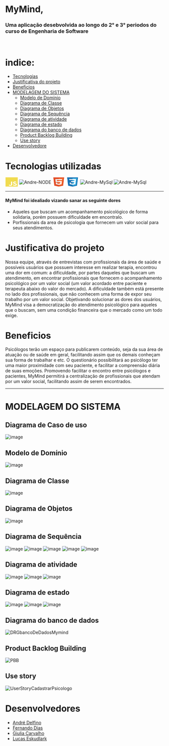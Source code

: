 # MyMind, 

### Uma aplicação desebvolvida ao longo do 2° e 3° periodos do curso de Engenharia de Software
</br>

# indice:
- [Tecnologias](#Tecnologias-utilizadas)
- [Justificativa do projeto](#Justificativa-do-projeto)
- [Beneficios](#Beneficios)
- [MODELAGEM DO SISTEMA](#MODELAGEM-DO-SISTEMA)
   * [Modelo de Domínio](#Modelo-de-Domínio)
   * [Diagrama de Classe](#Diagrama-de-Classe)
   * [Diagrama de Objetos](#Diagrama-de-Objetos)
   * [Diagrama de Sequência](#Diagrama-de-Sequência)
   * [Diagrama de atividade](#Diagrama-de-atividade)
   * [Diagrama de estado](#Diagrama-de-estado)
   * [Diagrama do banco de dados](#Diagrama-do-banco-de-dados)
   * [Product Backlog Building](#Product-Backlog-Building)
   * [Use story](#Use-story)
 - [Desenvolvedore](#Desenvolvedores)


# Tecnologias utilizadas 

<div style="display: inline-block;" >
<img align="center" alt="Andre-Js" height="30" width="40"     src="https://raw.githubusercontent.com/devicons/devicon/master/icons/javascript/javascript-plain.svg">
<img align="center" alt="Andre-NODE" height="30" width="40"  src="https://cdn.jsdelivr.net/gh/devicons/devicon/icons/nodejs/nodejs-original.svg">

<img align="center" alt="Andre-HTML" height="30" width="40"   src="https://raw.githubusercontent.com/devicons/devicon/master/icons/html5/html5-original.svg">
<img align="center" alt="Andre-CSS" height="30" width="40"    src="https://raw.githubusercontent.com/devicons/devicon/master/icons/css3/css3-original.svg">
<img align="center" alt="Andre-MySql" height="100" width="90" src="https://cdn.jsdelivr.net/gh/devicons/devicon/icons/mysql/mysql-plain-wordmark.svg">

<img align="center" alt="Andre-MySql" height="90" width="50" src="https://cdn.jsdelivr.net/gh/devicons/devicon/icons/figma/figma-original.svg">


</div>

---

#### MyMind foi idealiado vizando sanar as seguinte dores 
- Aqueles que buscam um acompanhamento psicológico de forma solidaria, porém possuem dificuldade em encontralo.
- Porfissionais da area de psicologia que fornecem um valor social para seus atendimentos.

# Justificativa do projeto

Nossa equipe, através de entrevistas com profissionais da área de saúde e possíveis usuários que possuem interesse em realizar terapia, encontrou uma dor em comum: a dificuldade, por partes daqueles que buscam um atendimento, em encontrar profissionais que fornecem o acompanhamento psicológico por um valor social (um valor acordado entre paciente e terapeuta abaixo do valor do mercado). A dificuldade também está presente no lado dos profissionais, que não conhecem uma forma de expor seu trabalho por um valor social.
Objetivando solucionar as dores dos usuários, MyMind visa a democratização do atendimento psicológico para aqueles que o buscam, sem uma condição financeira que o mercado como um todo exige.

# Beneficios 
Psicólogos terão um espaço para publicarem conteúdo, seja da sua área de atuação ou de saúde em geral, facilitando assim que os demais conheçam sua forma de trabalhar e etc.
O questionário possibilitará ao psicólogo ter uma maior proximidade com seu paciente, e facilitar a compreensão diária de suas emoções.
Promovendo facilitar o encontro entre psicólogos e pacientes, MyMind permitirá a centralização de profissionais que atendam por um valor social, facilitando assim de serem encontrados.

---

#	MODELAGEM DO SISTEMA
##	Diagrama de Caso de uso
![image](https://user-images.githubusercontent.com/65619277/180833096-e421e961-a48d-4c60-8aca-902bafa68ac3.png)

## Modelo de Domínio
![image](https://user-images.githubusercontent.com/65619277/180833269-696081b3-3370-472a-b182-36ccb61c217f.png)

##	Diagrama de Classe
![image](https://user-images.githubusercontent.com/65619277/180833394-20f366ce-19e4-4779-bcba-62e8f2ef8ed4.png)

## Diagrama de Objetos
![image](https://user-images.githubusercontent.com/65619277/180833462-5b6c3c04-d50d-40d6-8f49-524385b09c96.png)

##	Diagrama de Sequência
![image](https://user-images.githubusercontent.com/65619277/180833523-5c9ba5a2-d614-44df-996d-62052f4935ca.png)
![image](https://user-images.githubusercontent.com/65619277/180833539-eb92dce8-286b-409b-bd4c-4952cb18be59.png)
![image](https://user-images.githubusercontent.com/65619277/180833563-0abf6a8a-4c38-44a2-b635-7fdf6ac61abc.png)
![image](https://user-images.githubusercontent.com/65619277/180833634-5d3fb869-def5-462d-a230-9687d9aaa63b.png)
![image](https://user-images.githubusercontent.com/65619277/180833646-510c9998-547f-4404-a377-0d56ef664e23.png)

## Diagrama de atividade
![image](https://user-images.githubusercontent.com/65619277/180833690-de3aa4c8-53ff-4505-8399-515c2c0fb3df.png)
![image](https://user-images.githubusercontent.com/65619277/180833708-468e8ffa-a2e0-493c-a38e-bc231cec3403.png)
![image](https://user-images.githubusercontent.com/65619277/180833734-5ce9ec4f-5262-482b-b7a8-f3da622be5ca.png)

## Diagrama de estado
![image](https://user-images.githubusercontent.com/65619277/180833776-dafecae0-a3a5-4109-91ab-b62113ed43d1.png)
![image](https://user-images.githubusercontent.com/65619277/180833793-dc802eda-5441-40ff-8b32-c73c846cb6b0.png)
![image](https://user-images.githubusercontent.com/65619277/180833802-7bb2ed99-3be8-4ebd-ac8b-34d7bfc510e1.png)

## Diagrama do banco de dados
![DRGbancoDeDadosMymind](https://user-images.githubusercontent.com/65619277/180834531-8ec6e339-92aa-4fb9-bd3e-a95c4780d055.png)

## Product Backlog Building
![PBB](https://user-images.githubusercontent.com/65619277/180834734-21792693-c0da-4847-8e1a-f021a6724d01.jpg)

## Use story
![UserStoryCadastrarPsicologo](https://user-images.githubusercontent.com/65619277/180834970-64752214-8f0d-4bd0-8c4c-99c335813bed.jpg)


# Desenvolvedores
* [André Delfino](#https://github.com/DehDelfino)
* [Fernando Dias](#https://github.com/FernandoDias18)
* [Giulia Carvalho](#https://github.com/GiuliaCarvalhoS)
* [Lucas Eskudlark](#https://github.com/LucasEskudlark)





